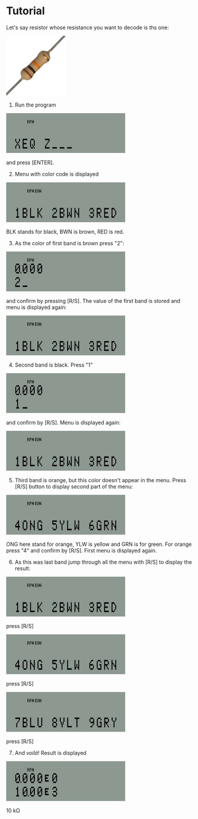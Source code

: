 # Tutorial

Let's say resistor whose resistance you want to decode is ths one:

![resistor](https://raw.githubusercontent.com/petrst/HP35s-Resistor-Color-Code-Calculator/main/screenshots/resistor.png)

1. Run the program

![screenshot1](https://raw.githubusercontent.com/petrst/HP35s-Resistor-Color-Code-Calculator/main/screenshots/screenshot-1.png)

and press [ENTER].

2. Menu with color code is displayed

![screenshot1](https://raw.githubusercontent.com/petrst/HP35s-Resistor-Color-Code-Calculator/main/screenshots/screenshot-2.png)

BLK stands for black, BWN is brown, RED is red.

3. As the color of first band is brown press "2":

![screenshot3](https://raw.githubusercontent.com/petrst/HP35s-Resistor-Color-Code-Calculator/main/screenshots/screenshot-3.png)

and confirm by pressing [R/S]. The value of the first band is stored 
and menu is displayed again:

![screenshot1](https://raw.githubusercontent.com/petrst/HP35s-Resistor-Color-Code-Calculator/main/screenshots/screenshot-2.png)

4. Second band is black. Press "1"

![screenshot4](https://raw.githubusercontent.com/petrst/HP35s-Resistor-Color-Code-Calculator/main/screenshots/screenshot-4.png)

and confirm by [R/S]. Menu is displayed again:

![screenshot1](https://raw.githubusercontent.com/petrst/HP35s-Resistor-Color-Code-Calculator/main/screenshots/screenshot-2.png)

5. Third band is orange, but this color doesn't appear in the menu.
Press [R/S] button to display second part of the menu:

![screenshot5](https://raw.githubusercontent.com/petrst/HP35s-Resistor-Color-Code-Calculator/main/screenshots/screenshot-5.png)

ONG here stand for orange, YLW is yellow and GRN is for green.
For orange press "4" and confirm by [R/S]. First menu is displayed again.

6. As this was last band jump through all the menu with [R/S] to display the result:

![screenshot2](https://raw.githubusercontent.com/petrst/HP35s-Resistor-Color-Code-Calculator/main/screenshots/screenshot-2.png)

press [R/S]

![screenshot5](https://raw.githubusercontent.com/petrst/HP35s-Resistor-Color-Code-Calculator/main/screenshots/screenshot-5.png)

press [R/S]

![screenshot8](https://raw.githubusercontent.com/petrst/HP35s-Resistor-Color-Code-Calculator/main/screenshots/screenshot-8.png)

press [R/S]

7. And _voilá_! Result is displayed


![screenshot9](https://raw.githubusercontent.com/petrst/HP35s-Resistor-Color-Code-Calculator/main/screenshots/screenshot-9.png)

10 kΩ
